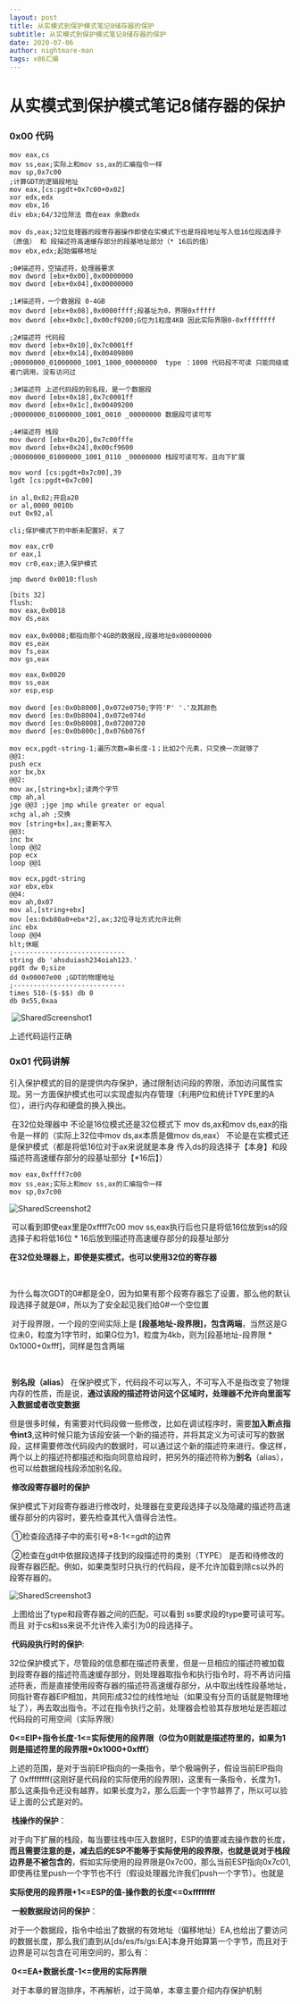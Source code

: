 ```yaml
---
layout: post
title: 从实模式到保护模式笔记8储存器的保护
subtitle: 从实模式到保护模式笔记8储存器的保护
date: 2020-07-06
author: nightmare-man
tags: x86汇编
---
```

# 从实模式到保护模式笔记8储存器的保护

### 0x00 代码

```assembly
mov eax,cs
mov ss,eax;实际上和mov ss,ax的汇编指令一样
mov sp,0x7c00
;计算GDT的逻辑段地址
mov eax,[cs:pgdt+0x7c00+0x02]
xor edx,edx
mov ebx,16
div ebx;64/32位除法 商在eax 余数edx

mov ds,eax;32位处理器的段寄存器操作即使在实模式下也是将段地址写入低16位段选择子（原值） 和 段描述符高速缓存部分的段基地址部分（* 16后的值）
mov ebx,edx;起始偏移地址

;0#描述符，空描述符，处理器要求
mov dword [ebx+0x00],0x00000000
mov dword [ebx+0x04],0x00000000

;1#描述符，一个数据段 0-4GB
mov dword [ebx+0x08],0x0000ffff;段基址为0，界限0xfffff
mov dword [ebx+0x0c],0x00cf9200;G位为1粒度4KB 因此实际界限0-0xffffffff

;2#描述符 代码段
mov dword [ebx+0x10],0x7c0001ff
mov dword [ebx+0x14],0x00409800
;00000000_01000000_1001_1000_00000000  type ：1000 代码段不可读 只能同级或者门调用，没有访问过

;3#描述符 上述代码段的别名段，是一个数据段
mov dword [ebx+0x18],0x7c0001ff
mov dword [ebx+0x1c],0x00409200
;00000000_01000000_1001_0010 _00000000 数据段可读可写

;4#描述符 栈段
mov dword [ebx+0x20],0x7c00fffe
mov dword [ebx+0x24],0x00cf9600
;00000000_01000000_1001_0110 _00000000 栈段可读可写，且向下扩展

mov word [cs:pgdt+0x7c00],39
lgdt [cs:pgdt+0x7c00]

in al,0x82;开启a20
or al,0000_0010b
out 0x92,al

cli;保护模式下的中断未配置好，关了

mov eax,cr0
or eax,1
mov cr0,eax;进入保护模式

jmp dword 0x0010:flush

[bits 32]
flush:
mov eax,0x0018
mov ds,eax

mov eax,0x0008;都指向那个4GB的数据段,段基地址0x00000000
mov es,eax
mov fs,eax
mov gs,eax

mov eax,0x0020
mov ss,eax
xor esp,esp 

mov dword [es:0x0b8000],0x072e0750;字符'P' '.'及其颜色
mov dword [es:0x0b8004],0x072e074d
mov dword [es:0x0b8008],0x07200720
mov dword [es:0x0b800c],0x076b076f

mov ecx,pgdt-string-1;遍历次数=串长度-1；比如2个元素，只交换一次就够了
@@1:
push ecx
xor bx,bx
@@2:
mov ax,[string+bx];读两个字节
cmp ah,al
jge @@3 ;jge jmp while greater or equal
xchg al,ah ;交换
mov [string+bx],ax;重新写入
@@3:
inc bx
loop @@2
pop ecx
loop @@1

mov ecx,pgdt-string
xor ebx,ebx
@@4:
mov ah,0x07
mov al,[string+ebx]
mov [es:0xb80a0+ebx*2],ax;32位寻址方式允许比例
inc ebx
loop @@4
hlt;休眠
;----------------------------
string db 'ahsduiash234oiah123.'
pgdt dw 0;size
dd 0x00007e00 ;GDT的物理地址
;----------------------------
times 510-($-$$) db 0
db 0x55,0xaa
```

​	![SharedScreenshot1](/assets/img/SharedScreenshot1.jpg)

上述代码运行正确

### 0x01 代码讲解 

​	引入保护模式的目的是提供内存保护，通过限制访问段的界限，添加访问属性实现。另一方面保护模式也可以实现虚拟内存管理（利用P位和统计TYPE里的A位），进行内存和硬盘的换入换出。

​	在32位处理器中 不论是16位模式还是32位模式下 mov ds,ax和mov ds,eax的指令是一样的（实际上32位中mov ds,ax本质是做mov ds,eax） 不论是在实模式还是保护模式（都是将低16位对于ax来说就是本身 传入ds的段选择子【本身】和段描述符高速缓存部分的段基址部分【*16后】）

```assembly
mov eax,0xffff7c00
mov ss,eax;实际上和mov ss,ax的汇编指令一样
mov sp,0x7c00
```

![SharedScreenshot2](/assets/img/SharedScreenshot2.jpg)

​	可以看到即使eax里是0xffff7c00  mov ss,eax执行后也只是将低16位放到ss的段选择子和将低16位 * 16后放到描述符高速缓存部分的段基址部分

​	**在32位处理器上，即使是实模式，也可以使用32位的寄存器**

​	

​	为什么每次GDT的0#都是全0，因为如果有那个段寄存器忘了设置，那么他的默认段选择子就是0#，所以为了安全起见我们给0#一个空位置

​	对于段界限，一个段的空间实际上是 **[段基地址-段界限]，包含两端**，当然这是G位未0，粒度为1字节时，如果G位为1，粒度为4kb，则为[段基地址-段界限 * 0x1000+0xfff]，同样是包含两端

​	

​	**别名段（alias）** 在保护模式下，代码段不可以写入，不可写入不是指改变了物理内存的性质，而是说，**通过该段的描述符访问这个区域时，处理器不允许向里面写入数据或者改变数据**

​	但是很多时候，有需要对代码段做一些修改，比如在调试程序时，需要**加入断点指令int3**,这种时候只能为该段安装一个新的描述符，并将其定义为可读可写的数据段，这样需要修改代码段内的数据时，可以通过这个新的描述符来进行。像这样，两个以上的描述符都描述和指向同意给段时，把另外的描述符称为**别名**（alias），也可以给数据段栈段添加别名段。



​	**修改段寄存器时的保护**

​	 保护模式下对段寄存器进行修改时，处理器在变更段选择子以及隐藏的描述符高速缓存部分的内容时，要先检查其代入值得合法性。

​	①检查段选择子中的索引号*8-1<=gdt的边界

​	②检查在gdt中依据段选择子找到的段描述符的类别（TYPE） 是否和待修改的段寄存器匹配。例如，如果类型时只执行的代码段，是不允许加载到除cs以外的段寄存器的。

![SharedScreenshot3](/assets/img/SharedScreenshot3.jpg)

​	上图给出了type和段寄存器之间的匹配，可以看到 ss要求段的type要可读可写。而且 对于cs和ss来说不允许传入索引为0的段选择子。



​	**代码段执行时的保护**:

​	32位保护模式下，尽管段的信息都在描述符表里，但是一旦相应的描述符被加载到段寄存器的描述符高速缓存部分，则处理器取指令和执行指令时，将不再访问描述符表，而是直接使用段寄存器的描述符高速缓存部分，从中取出线性段基地址，同指针寄存器EIP相加，共同形成32位的线性地址（如果没有分页的话就是物理地址了），再去取出指令。不过在指令执行之前，处理器会检验其存放地址是否超过代码段的可用空间（实际界限）

​	**0<=EIP+指令长度-1<=实际使用的段界限（G位为0则就是描述符里的，如果为1则是描述符里的段界限*0x1000+0xfff）**

​	上述的范围，是对于当前EIP指向的一条指令，举个极端例子，假设当前EIP指向了 0xffffffff(这刚好是代码段的实际使用的段界限)，这里有一条指令，长度为1，那么这条指令还没有越界，如果长度为2，那么后面一个字节越界了，所以可以验证上面的公式是对的。



​	**栈操作的保护**：

​	对于向下扩展的栈段，每当要往栈中压入数据时，ESP的值要减去操作数的长度，**而且需要注意的是，减去后的ESP不能等于实际使用的段界限，也就是说对于栈段边界是不被包含的**，假如实际使用的段界限是0x7c00，那么当前ESP指向0x7c01,即使再往里push一个字节也不行（假设处理器允许我们push一个字节）。也就是

​	**实际使用的段界限+1<=ESP的值-操作数的长度<=0xffffffff**



​	**一般数据段访问的保护**：

​	对于一个数据段，指令中给出了数据的有效地址（偏移地址）EA,也给出了要访问的数据长度，那么我们直到从[ds/es/fs/gs:EA]本身开始算第一个字节，而且对于边界是可以包含在可用空间的，那么有：

​	**0<=EA+数据长度-1<=使用的实际界限**



​	对于本章的冒泡排序，不再解析，过于简单，本章主要介绍内存保护机制

​	